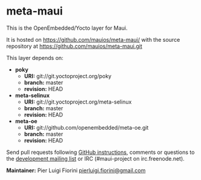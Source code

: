 meta-maui
=========

This is the OpenEmbedded/Yocto layer for Maui.

It is hosted on https://github.com/mauios/meta-maui/ with the
source repository at https://github.com/mauios/meta-maui.git

This layer depends on:

* **poky**
  * **URI:** git://git.yoctoproject.org/poky
  * **branch:** master
  * **revision:** HEAD
* **meta-selinux**
  * **URI:** git://git.yoctoproject.org/meta-selinux
  * **branch:** master
  * **revision:** HEAD
* **meta-oe**
  * **URI:** git://github.com/openembedded/meta-oe.git
  * **branch:** master
  * **revision:** HEAD

Send pull requests following [GitHub instructions](https://help.github.com/articles/using-pull-requests),
comments or questions to the [development mailing list](https://groups.google.com/d/forum/maui-development)
or IRC (#maui-project on irc.freenode.net).

**Maintainer:** Pier Luigi Fiorini <pierluigi.fiorini@gmail.com>
